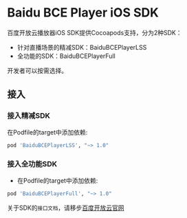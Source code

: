 # Baidu BCE Player iOS SDK

百度开放云播放器iOS SDK提供Cocoapods支持，分为2种SDK：

* 针对直播场景的精减SDK：BaiduBCEPlayerLSS
* 全功能的SDK：BaiduBCEPlayerFull

开发者可以按需选择。

## 接入

### 接入精减SDK
在Podfile的target中添加依赖:
```ruby
pod 'BaiduBCEPlayerLSS', "~> 1.0"
```

### 接入全功能SDK
* 在Podfile的target中添加依赖:
```ruby
pod 'BaiduBCEPlayerFull', "~> 1.0"
```

关于SDK的`接口文档`，请移步[百度开放云官网](https://cloud.baidu.com/doc/MCT/iOS-Player-SDK.html)
